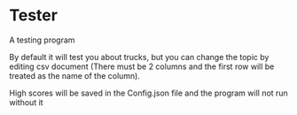 # Tester
A testing program

By default it will test you about trucks, but you can change the topic by editing csv document (There must be 2 columns and the first row will be treated as the name of the column).

High scores will be saved in the Config.json file and the program will not run without it
